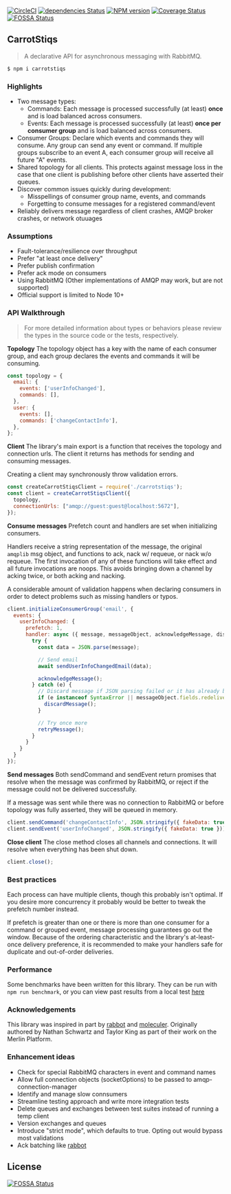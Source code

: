 [![CircleCI](https://circleci.com/gh/Nathan-Schwartz/CarrotStiqs.svg?style=shield)](https://circleci.com/gh/Nathan-Schwartz/CarrotStiqs) [![dependencies Status](https://david-dm.org/Nathan-Schwartz/carrotstiqs/status.svg)](https://david-dm.org/Nathan-Schwartz/carrotstiqs) [![NPM version](https://img.shields.io/npm/v/carrotstiqs.svg)](https://www.npmjs.com/package/carrotstiqs) [![Coverage Status](https://coveralls.io/repos/github/Nathan-Schwartz/CarrotStiqs/badge.svg)](https://coveralls.io/github/Nathan-Schwartz/CarrotStiqs)
[![FOSSA Status](https://app.fossa.io/api/projects/git%2Bgithub.com%2FNathan-Schwartz%2FCarrotStiqs.svg?type=shield)](https://app.fossa.io/projects/git%2Bgithub.com%2FNathan-Schwartz%2FCarrotStiqs?ref=badge_shield)

## CarrotStiqs

> A declarative API for asynchronous messaging with RabbitMQ.

```bash
$ npm i carrotstiqs
```

### Highlights
- Two message types:
  - Commands: Each message is processed successfully (at least) **once** and is load balanced across consumers.
  - Events: Each message is processed successfully (at least) **once per consumer group** and is load balanced across consumers.
- Consumer Groups: Declare which events and commands they will consume. Any group can send any event or command. If multiple groups subscribe to an event A, each consumer group will receive all future "A" events.
- Shared topology for all clients. This protects against message loss in the case that one client is publishing before other clients have asserted their queues.
- Discover common issues quickly during development:
  - Misspellings of consumer group name, events, and commands
  - Forgetting to consume messages for a registered command/event
- Reliably delivers message regardless of client crashes, AMQP broker crashes, or network otuuages


### Assumptions
- Fault-tolerance/resilience over throughput
- Prefer "at least once delivery"
- Prefer publish confirmation
- Prefer ack mode on consumers
- Using RabbitMQ (Other implementations of AMQP may work, but are not supported)
- Official support is limited to Node 10+

### API Walkthrough
> For more detailed information about types or behaviors please review the types in the source code or the tests, respectively.

**Topology**
The topology object has a key with the name of each consumer group, and each group declares the events and commands it will be consuming.
```js
const topology = {
  email: {
    events: ['userInfoChanged'],
    commands: [],
  },
  user: {
    events: [],
    commands: ['changeContactInfo'],
  },
};
```

**Client**
The library's main export is a function that receives the topology and connection urls. The client it returns has methods for sending and consuming messages.

Creating a client may synchronously throw validation errors.
```js
const createCarrotStiqsClient = require('./carrotstiqs');
const client = createCarrotStiqsClient({
  topology,
  connectionUrls: ["amqp://guest:guest@localhost:5672"],
});
```


**Consume messages**
Prefetch count and handlers are set when initializing consumers.

Handlers receive a string representation of the message, the original `amqplib` msg object, and functions to ack, nack w/ requeue, or nack w/o requeue. The first invocation of any of these functions will take effect and all future invocations are noops. This avoids bringing down a channel by acking twice, or both acking and nacking.

A considerable amount of validation happens when declaring consumers in order to detect problems such as missing handlers or typos.
```js
client.initializeConsumerGroup('email', {
  events: {
    userInfoChanged: {
      prefetch: 1,
      handler: async ({ message, messageObject, acknowledgeMessage, discardMessage, retryMessage }) => {
        try {
          const data = JSON.parse(message);

          // Send email
          await sendUserInfoChangedEmail(data);

          acknowledgeMessage();
        } catch (e) {
          // Discard message if JSON parsing failed or it has already been delivered once
          if (e instanceof SyntaxError || messageObject.fields.redelivered) {
            discardMessage();
          }

          // Try once more
          retryMessage();
        }
      }
    }
  }
});
```


**Send messages**
Both sendCommand and sendEvent return promises that resolve when the message was confirmed by RabbitMQ, or reject if the message could not be delivered successfully.

If a message was sent while there was no connection to RabbitMQ or before topology was fully asserted, they will be queued in memory.
```js
client.sendCommand('changeContactInfo', JSON.stringify({ fakeData: true }));
client.sendEvent('userInfoChanged', JSON.stringify({ fakeData: true }));
```

**Close client**
The close method closes all channels and connections. It will resolve when everything has been shut down.
```js
client.close();
```


### Best practices
Each process can have multiple clients, though this probably isn't optimal. If you desire more concurrency it probably would be better to tweak the prefetch number instead.

If prefetch is greater than one or there is more than one consumer for a command or grouped event, message processing guarantees go out the window. Because of the ordering characteristic and the library's at-least-once delivery preference, it is recommended to make your handlers safe for duplicate and out-of-order deliveries.


### Performance
Some benchmarks have been written for this library. They can be run with `npm run benchmark`, or you can view past results from a local test [here](./benchmarks/index.js)


### Acknowledgements
This library was inspired in part by [rabbot](https://github.com/arobson/rabbot/) and [moleculer](https://github.com/moleculerjs/moleculer).
Originally authored by Nathan Schwartz and Taylor King as part of their work on the Merlin Platform.


### Enhancement ideas
- Check for special RabbitMQ characters in event and command names
- Allow full connection objects (socketOptions) to be passed to amqp-connection-manager
- Identify and manage slow connsumers
- Streamline testing approach and write more integration tests
- Delete queues and exchanges between test suites instead of running a temp client
- Version exchanges and queues
- Introduce "strict mode", which defaults to true. Opting out would bypass most validations
- Ack batching like [rabbot](https://github.com/arobson/rabbot/)


## License
[![FOSSA Status](https://app.fossa.io/api/projects/git%2Bgithub.com%2FNathan-Schwartz%2FCarrotStiqs.svg?type=large)](https://app.fossa.io/projects/git%2Bgithub.com%2FNathan-Schwartz%2FCarrotStiqs?ref=badge_large)